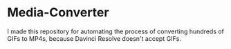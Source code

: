 # Media-Converter

I made this repository for automating the process of converting hundreds of GIFs to MP4s, because Davinci Resolve doesn't accept GIFs.
